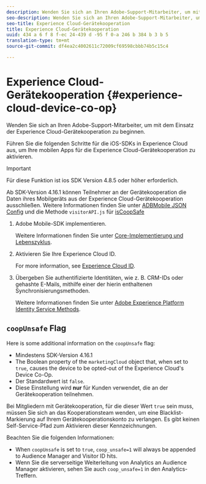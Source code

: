 ```yaml
---
description: Wenden Sie sich an Ihren Adobe-Support-Mitarbeiter, um mit dem Einsatz der Experience Cloud-Gerätekooperation zu beginnen.
seo-description: Wenden Sie sich an Ihren Adobe-Support-Mitarbeiter, um mit dem Einsatz der Experience Cloud-Gerätekooperation zu beginnen.
seo-title: Experience Cloud-Gerätekooperation
title: Experience Cloud-Gerätekooperation
uuid: 434 a 6 f 8 f-ec 24-439 d -95 f 0-a 246 b 384 b 3 b 5
translation-type: tm+mt
source-git-commit: df4ea2c4002611c72009cf69598cbbb74b5c15c4

---
```



# Experience Cloud-Gerätekooperation {#experience-cloud-device-co-op}

Wenden Sie sich an Ihren Adobe-Support-Mitarbeiter, um mit dem Einsatz der Experience Cloud-Gerätekooperation zu beginnen.

Führen Sie die folgenden Schritte für die iOS-SDKs in Experience Cloud aus, um Ihre mobilen Apps für die Experience Cloud-Gerätekooperation zu aktivieren.

>[!IMPORTANT]
>
>Für diese Funktion ist ios SDK Version 4.8.5 oder höher erforderlich.

Ab SDK-Version 4.16.1 können Teilnehmer an der Gerätekooperation die Daten ihres Mobilgeräts aus der Experience Cloud-Gerätekooperation ausschließen. Weitere Informationen finden Sie unter [ADBMobile JSON Config](/help/ios/configuration/json-config/json-config.md) und die Methode `visitorAPI.js` für [isCoopSafe](https://marketing.adobe.com/resources/help/en_US/mcvid/mcvid-coopsafe.html)

1. Adobe Mobile-SDK implementieren.

   Weitere Informationen finden Sie unter [Core-Implementierung und Lebenszyklus](/help/ios/getting-started/dev-qs.md).
1. Aktivieren Sie Ihre Experience Cloud ID.

   For more information, see [Experience Cloud ID](/help/ios/marketing-cloud/mcvid.md).
1. Übergeben Sie authentifizierte Identitäten, wie z. B. CRM-IDs oder gehashte E-Mails, mithilfe einer der hierin enthaltenen Synchronisierungsmethoden.

   Weitere Informationen finden Sie unter [Adobe Experience Platform Identity Service Methods](/help/ios/marketing-cloud/mc-methods.md).

## `coopUnsafe` Flag

Here is some additional information on the `coopUnsafe` flag:

* Mindestens SDK-Version 4.16.1
* The Boolean property of the `marketingCloud` object that, when set to `true`, causes the device to be opted-out of the Experience Cloud's Device Co-Op.
* Der Standardwert ist `false`.
* Diese Einstellung wird **nur** für Kunden verwendet, die an der Gerätekooperation teilnehmen.

Bei Mitgliedern mit Gerätekooperation, für die dieser Wert `true` sein muss, müssen Sie sich an das Kooperationsteam wenden, um eine Blacklist-Markierung auf Ihrem Gerätekooperationskonto zu verlangen. Es gibt keinen Self-Service-Pfad zum Aktivieren dieser Kennzeichnungen.

Beachten Sie die folgenden Informationen:

* When `coopUnsafe` is set to `true`, `coop_unsafe=1` will always be appended to Audience Manager and Visitor ID hits.
* Wenn Sie die serverseitige Weiterleitung von Analytics an Audience Manager aktivieren, sehen Sie auch `coop_unsafe=1` in den Analytics-Treffern.


